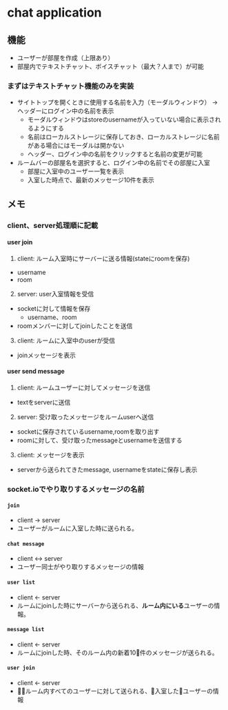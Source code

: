 # chat application

## 機能
- ユーザーが部屋を作成（上限あり）
- 部屋内でテキストチャット、ボイスチャット（最大？人まで）が可能

### まずはテキストチャット機能のみを実装
- サイトトップを開くときに使用する名前を入力（モーダルウィンドウ） -> ヘッダーにログイン中の名前を表示
  - モーダルウィンドウはstoreのusernameが入っていない場合に表示されるようにする
  - 名前はローカルストレージに保存しておき、ローカルストレージに名前がある場合にはモーダルは開かない
  - ヘッダー、ログイン中の名前をクリックすると名前の変更が可能
- ルームバーの部屋名を選択すると、ログイン中の名前でその部屋に入室
  - 部屋に入室中のユーザー一覧を表示
  - 入室した時点で、最新のメッセージ10件を表示

## メモ

### client、server処理順に記載
#### user join
1. client: ルーム入室時にサーバーに送る情報(stateにroomを保存)
  - username
  - room
2. server: user入室情報を受信
  - socketに対して情報を保存
    - username、room
  - roomメンバーに対してjoinしたことを送信
3. client: ルームに入室中のuserが受信
  - joinメッセージを表示

#### user send message
1. client: ルームユーザーに対してメッセージを送信
  - textをserverに送信
2. server: 受け取ったメッセージをルームuserへ送信
  - socketに保存されているusername,roomを取り出す
  - roomに対して、受け取ったmessageとusernameを送信する
3. client: メッセージを表示
  - serverから送られてきたmessage, usernameをstateに保存し表示

### socket.ioでやり取りするメッセージの名前

#### `join`
- client -> server
- ユーザーがルームに入室した時に送られる。

#### `chat message`
- client <-> server
- ユーザー同士がやり取りするメッセージの情報

#### `user list`
- client <- server
- ルームにjoinした時にサーバーから送られる、**ルーム内にいる**ユーザーの情報。

#### `message list`
- client <- server
- ルームにjoinした時、そのルーム内の新着10件のメッセージが送られる。

#### `user join`
- client <- server
- ルーム内すべてのユーザーに対して送られる、入室したユーザーの情報
